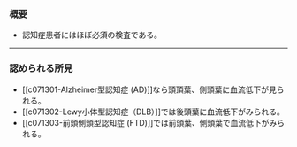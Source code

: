 ### 概要
- 認知症患者にはほぼ必須の検査である。
---
### 認められる所見
- [[c071301-Alzheimer型認知症 (AD)]]なら頭頂葉、側頭葉に血流低下が見られる。
- [[c071302-Lewy小体型認知症（DLB）]]では後頭葉に血流低下がみられる。
- [[c071303-前頭側頭型認知症 (FTD)]]では前頭葉、側頭葉で血流低下がみられる。